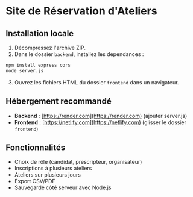 # Site de Réservation d'Ateliers

## Installation locale

1. Décompressez l'archive ZIP.
2. Dans le dossier `backend`, installez les dépendances :

```bash
npm install express cors
node server.js
```

3. Ouvrez les fichiers HTML du dossier `frontend` dans un navigateur.

## Hébergement recommandé

- **Backend** : [https://render.com](https://render.com) (ajouter server.js)
- **Frontend** : [https://netlify.com](https://netlify.com) (glisser le dossier `frontend`)

## Fonctionnalités

- Choix de rôle (candidat, prescripteur, organisateur)
- Inscriptions à plusieurs ateliers
- Ateliers sur plusieurs jours
- Export CSV/PDF
- Sauvegarde côté serveur avec Node.js